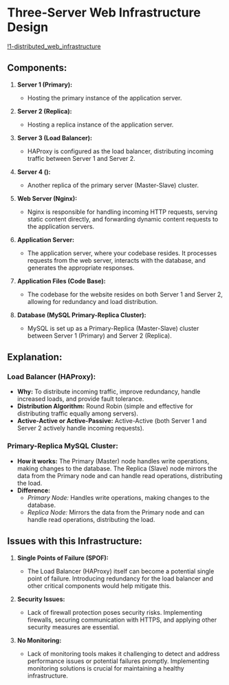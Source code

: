 # Three-Server Web Infrastructure Design
[!1-distributed_web_infrastructure](1-distributed_web_infrastructure.jpg)
## Components:

1. **Server 1 (Primary):**
   - Hosting the primary instance of the application server.

2. **Server 2 (Replica):**
   - Hosting a replica instance of the application server.

3. **Server 3 (Load Balancer):**
   - HAProxy is configured as the load balancer, distributing incoming traffic between Server 1 and Server 2.

4. **Server 4 ():**
   - Another replica of the primary server (Master-Slave) cluster.

5. **Web Server (Nginx):**
   - Nginx is responsible for handling incoming HTTP requests, serving static content directly, and forwarding dynamic content requests to the application servers.

6. **Application Server:**
   - The application server, where your codebase resides. It processes requests from the web server, interacts with the database, and generates the appropriate responses.

7. **Application Files (Code Base):**
   - The codebase for the website resides on both Server 1 and Server 2, allowing for redundancy and load distribution.

8. **Database (MySQL Primary-Replica Cluster):**
   - MySQL is set up as a Primary-Replica (Master-Slave) cluster between Server 1 (Primary) and Server 2 (Replica).

## Explanation:

### Load Balancer (HAProxy):

- **Why:** To distribute incoming traffic, improve redundancy, handle increased loads, and provide fault tolerance.
- **Distribution Algorithm:** Round Robin (simple and effective for distributing traffic equally among servers).
- **Active-Active or Active-Passive:** Active-Active (both Server 1 and Server 2 actively handle incoming requests).

### Primary-Replica MySQL Cluster:

- **How it works:** The Primary (Master) node handles write operations, making changes to the database. The Replica (Slave) node mirrors the data from the Primary node and can handle read operations, distributing the load.
- **Difference:**
  - *Primary Node:* Handles write operations, making changes to the database.
  - *Replica Node:* Mirrors the data from the Primary node and can handle read operations, distributing the load.

## Issues with this Infrastructure:

1. **Single Points of Failure (SPOF):**
   - The Load Balancer (HAProxy) itself can become a potential single point of failure. Introducing redundancy for the load balancer and other critical components would help mitigate this.

2. **Security Issues:**
   - Lack of firewall protection poses security risks. Implementing firewalls, securing communication with HTTPS, and applying other security measures are essential.

3. **No Monitoring:**
   - Lack of monitoring tools makes it challenging to detect and address performance issues or potential failures promptly. Implementing monitoring solutions is crucial for maintaining a healthy infrastructure.
